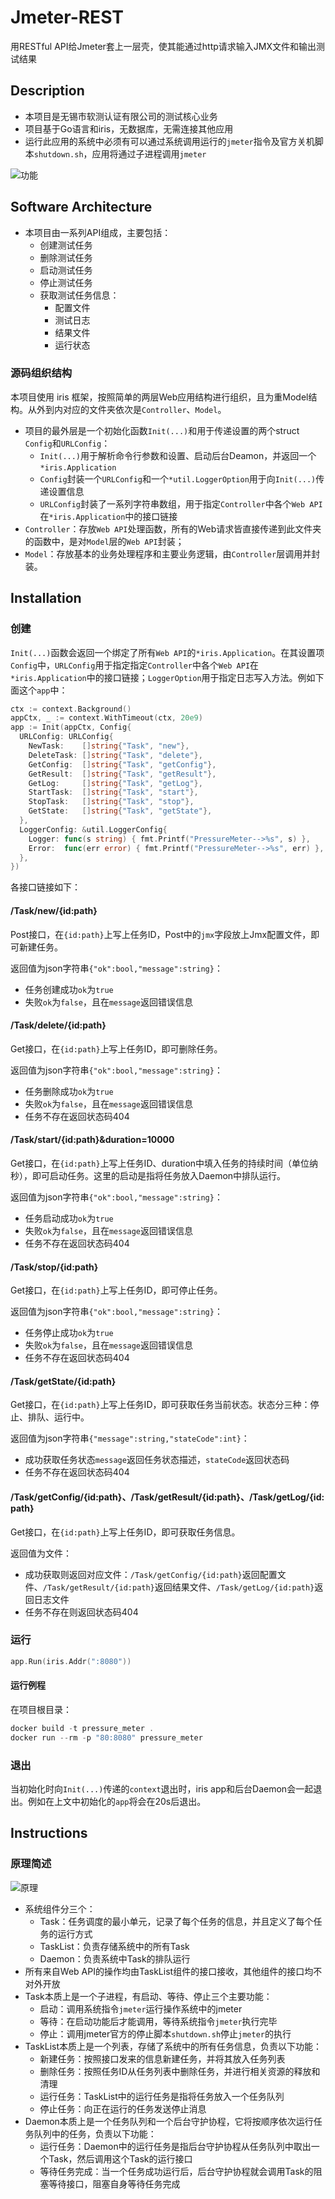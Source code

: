 # Jmeter-REST

用RESTful API给Jmeter套上一层壳，使其能通过http请求输入JMX文件和输出测试结果

## Description

* 本项目是无锡市软测认证有限公司的测试核心业务
* 项目基于Go语言和iris，无数据库，无需连接其他应用
* 运行此应用的系统中必须有可以通过系统调用运行的`jmeter`指令及官方关机脚本`shutdown.sh`，应用将通过子进程调用`jmeter`

![功能](_/功能.svg)

## Software Architecture

* 本项目由一系列API组成，主要包括：
  * 创建测试任务
  * 删除测试任务
  * 启动测试任务
  * 停止测试任务
  * 获取测试任务信息：
    * 配置文件
    * 测试日志
    * 结果文件
    * 运行状态

### 源码组织结构

本项目使用 iris 框架，按照简单的两层Web应用结构进行组织，且为重Model结构。从外到内对应的文件夹依次是`Controller`、`Model`。

* 项目的最外层是一个初始化函数`Init(...)`和用于传递设置的两个struct `Config`和`URLConfig`：
  * `Init(...)`用于解析命令行参数和设置、启动后台Deamon，并返回一个`*iris.Application`
  * `Config`封装一个`URLConfig`和一个`*util.LoggerOption`用于向`Init(...)`传递设置信息
  * `URLConfig`封装了一系列字符串数组，用于指定`Controller`中各个`Web API`在`*iris.Application`中的接口链接
* `Controller`：存放`Web API`处理函数，所有的Web请求皆直接传递到此文件夹的函数中，是对`Model`层的`Web API`封装；
* `Model`：存放基本的业务处理程序和主要业务逻辑，由`Controller`层调用并封装。

## Installation

### 创建

`Init(...)`函数会返回一个绑定了所有`Web API`的`*iris.Application`。在其设置项`Config`中，`URLConfig`用于指定指定`Controller`中各个`Web API`在`*iris.Application`中的接口链接；`LoggerOption`用于指定日志写入方法。例如下面这个`app`中：

```go
ctx := context.Background()
appCtx, _ := context.WithTimeout(ctx, 20e9)
app := Init(appCtx, Config{
  URLConfig: URLConfig{
    NewTask:    []string{"Task", "new"},
    DeleteTask: []string{"Task", "delete"},
    GetConfig:  []string{"Task", "getConfig"},
    GetResult:  []string{"Task", "getResult"},
    GetLog:     []string{"Task", "getLog"},
    StartTask:  []string{"Task", "start"},
    StopTask:   []string{"Task", "stop"},
    GetState:   []string{"Task", "getState"},
  },
  LoggerConfig: &util.LoggerConfig{
    Logger: func(s string) { fmt.Printf("PressureMeter-->%s", s) },
    Error:  func(err error) { fmt.Printf("PressureMeter-->%s", err) },
  },
})
```

各接口链接如下：

#### /Task/new/{id:path}

Post接口，在`{id:path}`上写上任务ID，Post中的`jmx`字段放上Jmx配置文件，即可新建任务。

返回值为json字符串`{"ok":bool,"message":string}`：

* 任务创建成功`ok`为`true`
* 失败`ok`为`false`，且在`message`返回错误信息

#### /Task/delete/{id:path}

Get接口，在`{id:path}`上写上任务ID，即可删除任务。

返回值为json字符串`{"ok":bool,"message":string}`：

* 任务删除成功`ok`为`true`
* 失败`ok`为`false`，且在`message`返回错误信息
* 任务不存在返回状态码404

#### /Task/start/{id:path}&duration=10000

Get接口，在`{id:path}`上写上任务ID、duration中填入任务的持续时间（单位纳秒），即可启动任务。这里的启动是指将任务放入Daemon中排队运行。

返回值为json字符串`{"ok":bool,"message":string}`：

* 任务启动成功`ok`为`true`
* 失败`ok`为`false`，且在`message`返回错误信息
* 任务不存在返回状态码404

#### /Task/stop/{id:path}

Get接口，在`{id:path}`上写上任务ID，即可停止任务。

返回值为json字符串`{"ok":bool,"message":string}`：

* 任务停止成功`ok`为`true`
* 失败`ok`为`false`，且在`message`返回错误信息
* 任务不存在返回状态码404

#### /Task/getState/{id:path}

Get接口，在`{id:path}`上写上任务ID，即可获取任务当前状态。状态分三种：停止、排队、运行中。

返回值为json字符串`{"message":string,"stateCode":int}`：

* 成功获取任务状态`message`返回任务状态描述，`stateCode`返回状态码
* 任务不存在返回状态码404

#### /Task/getConfig/{id:path}、/Task/getResult/{id:path}、/Task/getLog/{id:path}

Get接口，在`{id:path}`上写上任务ID，即可获取任务信息。

返回值为文件：

* 成功获取则返回对应文件：`/Task/getConfig/{id:path}`返回配置文件、`/Task/getResult/{id:path}`返回结果文件、`/Task/getLog/{id:path}`返回日志文件
* 任务不存在则返回状态码404

### 运行

```go
app.Run(iris.Addr(":8080"))
```

#### 运行例程

在项目根目录：

```go
docker build -t pressure_meter .
docker run --rm -p "80:8080" pressure_meter
```

### 退出

当初始化时向`Init(...)`传递的`context`退出时，iris app和后台Daemon会一起退出。例如在上文中初始化的`app`将会在20s后退出。

## Instructions

### 原理简述

![原理](_/原理.svg)

* 系统组件分三个：
  * Task：任务调度的最小单元，记录了每个任务的信息，并且定义了每个任务的运行方式
  * TaskList：负责存储系统中的所有Task
  * Daemon：负责系统中Task的排队运行
* 所有来自Web API的操作均由TaskList组件的接口接收，其他组件的接口均不对外开放
* Task本质上是一个子进程，有启动、等待、停止三个主要功能：
  * 启动：调用系统指令`jmeter`运行操作系统中的jmeter
  * 等待：在启动功能后才能调用，等待系统指令`jmeter`执行完毕
  * 停止：调用jmeter官方的停止脚本`shutdown.sh`停止`jmeter`的执行
* TaskList本质上是一个列表，存储了系统中的所有任务信息，负责以下功能：
  * 新建任务：按照接口发来的信息新建任务，并将其放入任务列表
  * 删除任务：按照任务ID从任务列表中删除任务，并进行相关资源的释放和清理
  * 运行任务：TaskList中的运行任务是指将任务放入一个任务队列
  * 停止任务：向正在运行的任务发送停止消息
* Daemon本质上是一个任务队列和一个后台守护协程，它将按顺序依次运行任务队列中的任务，负责以下功能：
  * 运行任务：Daemon中的运行任务是指后台守护协程从任务队列中取出一个Task，然后调用这个Task的运行接口
  * 等待任务完成：当一个任务成功运行后，后台守护协程就会调用Task的阻塞等待接口，阻塞自身等待任务完成
